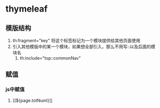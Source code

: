 # thymeleaf

## 模版结构

1. th:fragment="key" 将这个标签标记为一个模块提供给其他页面使用
2. 引入其他模版中的某一个模块，如果想全部引入，那么不用写::以及后面的模块名
   1. th:include="top::commonNav" 

## 赋值

### js中赋值

1. [[${page.totNuml}]]